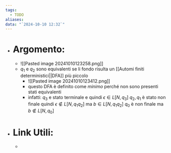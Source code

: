 ```yaml
---
tags:
  - TODO
aliases: 
data: "`2024-10-10 12:32`"
---
```

- # Argomento:
	- ![[Pasted image 20241010123258.png]]
	- $q_{1}$ e $q_{2}$ sono equivalenti se li fondo risulta un [[Automi finiti deterministici||DFA]] più piccolo
		- ![[Pasted image 20241010123412.png]]
		- questo DFA è definito come _minimo_ perché non sono presenti stati equivalenti 
		- infatti: $q_{3}$ e stato terminale e quindi $\epsilon\in L[N,q_{3}]$
		  $q_{2},q_{1}$ è stato non finale quindi $\epsilon \notin L[N,q_{1}q_{2}]$ ma $b\in L[N,q_{1}q_{2}]$ 
		  $q_{0}$ è non finale ma $b \notin L[N,q_{0}]$ 
- # Link Utili:
	- 
